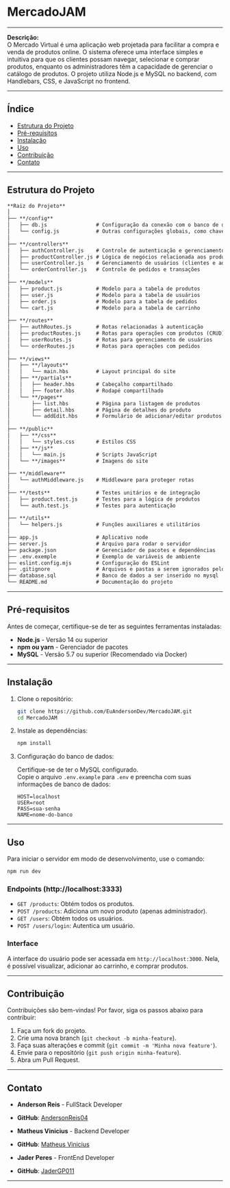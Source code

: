 # MercadoJAM

---

**Descrição:**  
O Mercado Virtual é uma aplicação web projetada para facilitar a compra e venda de produtos online. O sistema oferece uma interface simples e intuitiva para que os clientes possam navegar, selecionar e comprar produtos, enquanto os administradores têm a capacidade de gerenciar o catálogo de produtos. O projeto utiliza Node.js e MySQL no backend, com Handlebars, CSS, e JavaScript no frontend.

---

## Índice

- [Estrutura do Projeto](#estrutura-do-projeto)
- [Pré-requisitos](#pré-requisitos)
- [Instalação](#instalação)
- [Uso](#uso)
- [Contribuição](#contribuição)
- [Contato](#contato)

---

## Estrutura do Projeto

```markdown
**Raiz do Projeto**
│  
├── **/config**  
│   ├── db.js                # Configuração da conexão com o banco de dados  
│   └── config.js            # Outras configurações globais, como chaves de API, etc.  
│  
├── **/controllers**  
│   ├── authController.js    # Controle de autenticação e gerenciamento de sessão  
│   ├── productController.js # Lógica de negócios relacionada aos produtos  
│   ├── userController.js    # Gerenciamento de usuários (clientes e administradores)  
│   └── orderController.js   # Controle de pedidos e transações  
│  
├── **/models**  
│   ├── product.js           # Modelo para a tabela de produtos  
│   ├── user.js              # Modelo para a tabela de usuários  
│   ├── order.js             # Modelo para a tabela de pedidos  
│   └── cart.js              # Modelo para a tabela de carrinho  
│  
├── **/routes**  
│   ├── authRoutes.js        # Rotas relacionadas à autenticação  
│   ├── productRoutes.js     # Rotas para operações com produtos (CRUD)  
│   ├── userRoutes.js        # Rotas para gerenciamento de usuários  
│   └── orderRoutes.js       # Rotas para operações com pedidos  
│  
├── **/views**  
│   ├── **/layouts**  
│   │   └── main.hbs         # Layout principal do site  
│   ├── **/partials**  
│   │   ├── header.hbs       # Cabeçalho compartilhado  
│   │   ├── footer.hbs       # Rodapé compartilhado  
│   └── **/pages**  
│       ├── list.hbs         # Página para listagem de produtos  
│       ├── detail.hbs       # Página de detalhes do produto  
│       └── addEdit.hbs      # Formulário de adicionar/editar produtos  
│  
├── **/public**  
│   ├── **/css**  
│   │   └── styles.css       # Estilos CSS  
│   ├── **/js**  
│   │   └── main.js          # Scripts JavaScript  
│   └── **/images**          # Imagens do site  
│  
├── **/middleware**  
│   └── authMiddleware.js    # Middleware para proteger rotas  
│  
├── **/tests**               # Testes unitários e de integração  
│   ├── product.test.js      # Testes para a lógica de produtos  
│   └── auth.test.js         # Testes para autenticação  
│  
├── **/utils**  
│   └── helpers.js           # Funções auxiliares e utilitários  
│  
├── app.js                   # Aplicativo node
├── server.js                # Arquivo para rodar o servidor   
├── package.json             # Gerenciador de pacotes e dependências  
├── .env.exemple             # Exemplo de variáveis de ambiente
├── eslint.config.mjs        # Configuração do ESLint
├── .gitignore               # Arquivos e pastas a serem ignorados pelo git
├── database.sql             # Banco de dados a ser inserido no mysql
└── README.md                # Documentação do projeto  
```

---

## Pré-requisitos

Antes de começar, certifique-se de ter as seguintes ferramentas instaladas:

- **Node.js** - Versão 14 ou superior
- **npm ou yarn** - Gerenciador de pacotes
- **MySQL** - Versão 5.7 ou superior (Recomendado via Docker)

---

## Instalação

1. Clone o repositório:

    ```bash
    git clone https://github.com/EuAndersonDev/MercadoJAM.git
    cd MercadoJAM
    ```

2. Instale as dependências:

    ```bash
    npm install
    ```

3. Configuração do banco de dados:

    Certifique-se de ter o MySQL configurado.  
    Copie o arquivo `.env.example` para `.env` e preencha com suas informações de banco de dados:

    ```plaintext
    HOST=localhost
    USER=root
    PASS=sua-senha
    NAME=nome-do-banco
    ```

---

## Uso

Para iniciar o servidor em modo de desenvolvimento, use o comando:

```bash
npm run dev
```

### Endpoints (http://localhost:3333)

- `GET /products`: Obtém todos os produtos.
- `POST /products`: Adiciona um novo produto (apenas administrador).
- `GET /users`: Obtém todos os usuários.
- `POST /users/login`: Autentica um usuário.

### Interface

A interface do usuário pode ser acessada em `http://localhost:3000`. Nela, é possível visualizar, adicionar ao carrinho, e comprar produtos.

---

## Contribuição

Contribuições são bem-vindas! Por favor, siga os passos abaixo para contribuir:

1. Faça um fork do projeto.
2. Crie uma nova branch (`git checkout -b minha-feature`).
3. Faça suas alterações e commit (`git commit -m 'Minha nova feature'`).
4. Envie para o repositório (`git push origin minha-feature`).
5. Abra um Pull Request.

---

## Contato

- **Anderson Reis** - FullStack Developer
- **GitHub**: [AndersonReis04](https://github.com/EuAndersonDev)

- **Matheus Vinicius** - Backend Developer
- **GitHub**: [Matheus Vinicius](https://github.com/matheusviniciusbrito)

- **Jader Peres** - FrontEnd Developer
- **GitHub**: [JaderGP011](https://github.com/JaderGP011)
---

